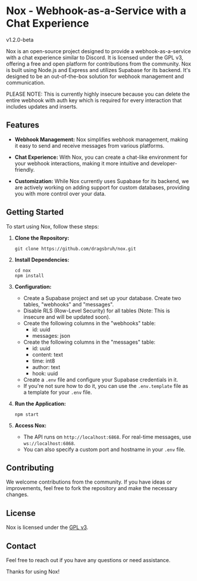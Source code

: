 # Nox - Webhook-as-a-Service with a Chat Experience

v1.2.0-beta

Nox is an open-source project designed to provide a webhook-as-a-service with a chat experience similar to Discord. It is licensed under the GPL v3, offering a free and open platform for contributions from the community. Nox is built using Node.js and Express and utilizes Supabase for its backend. It's designed to be an out-of-the-box solution for webhook management and communication.

PLEASE NOTE: This is currently highly insecure because you can delete the entire webhook with auth key which is required for every interaction that includes updates and inserts.

## Features

- **Webhook Management:** Nox simplifies webhook management, making it easy to send and receive messages from various platforms.

- **Chat Experience:** With Nox, you can create a chat-like environment for your webhook interactions, making it more intuitive and developer-friendly.

- **Customization:** While Nox currently uses Supabase for its backend, we are actively working on adding support for custom databases, providing you with more control over your data.

## Getting Started

To start using Nox, follow these steps:

1. **Clone the Repository:**

   ```shell
   git clone https://github.com/dragsbruh/nox.git
   ```

2. **Install Dependencies:**

   ```shell
   cd nox
   npm install
   ```

3. **Configuration:**

   - Create a Supabase project and set up your database. Create two tables, "webhooks" and "messages".
   - Disable RLS (Row-Level Security) for all tables (Note: This is insecure and will be updated soon).
   - Create the following columns in the "webhooks" table:
     - id: uuid
     - messages: json
   - Create the following columns in the "messages" table:
     - id: uuid
     - content: text
     - time: int8
     - author: text
     - hook: uuid
   - Create a `.env` file and configure your Supabase credentials in it.
   - If you're not sure how to do it, you can use the `.env.template` file as a template for your `.env` file.

4. **Run the Application:**

   ```shell
   npm start
   ```

5. **Access Nox:**

   - The API runs on `http://localhost:6868`. For real-time messages, use `ws://localhost:6868`.
   - You can also specify a custom port and hostname in your `.env` file.

## Contributing

We welcome contributions from the community. If you have ideas or improvements, feel free to fork the repository and make the necessary changes.

## License

Nox is licensed under the [GPL v3](LICENSE).

## Contact

Feel free to reach out if you have any questions or need assistance.

Thanks for using Nox!
